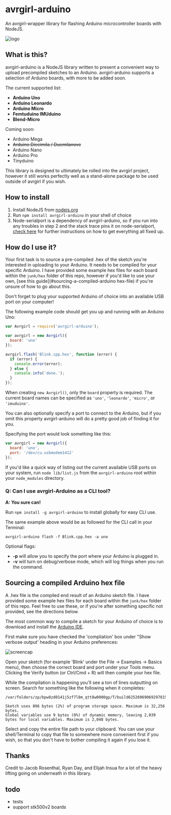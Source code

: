 # avrgirl-arduino

An avrgirl-wrapper library for flashing Arduino microcontroller boards with NodeJS. 

![logo](http://i.imgur.com/AAvwp0F.png)

## What is this?

avrgirl-arduino is a NodeJS library written to present a convenient way to upload precompiled sketches to an Arduino. avrgirl-arduino supports a selection of Arduino boards, with more to be added soon. 

The current supported list:

+ **Arduino Uno**
+ **Arduino Leonardo**
+ **Arduino Micro**
+ **Femtuduino IMUduino**
+ **Blend-Micro**

Coming soon:

+ Arduino Mega
+ ~~Arduino Diecimila / Duemilanove~~
+ Arduino Nano
+ Arduino Pro
+ Tinyduino

This library is designed to ultimately be rolled into the avrgirl project, however it still works perfectly well as a stand-alone package to be used outside of avrgirl if you wish.

## How to install

1. Install NodeJS from [nodejs.org](http://nodejs.org)
2. Run `npm install avrgirl-arduino` in your shell of choice
3. Node-serialport is a dependency of avrgirl-arduino, so if you run into any troubles in step 2 and the stack trace pins it on node-serialport, [check here](https://github.com/voodootikigod/node-serialport#to-install) for further instructions on how to get everything all fixed up.

## How do I use it?

Your first task is to source a pre-compiled .hex of the sketch you're interested in uploading to your Arduino. It needs to be compiled for your specific Arduino. I have provided some example hex files for each board within the `junk/hex` folder of this repo, however if you'd like to use your own, [see this guide](#sourcing-a-compiled-arduino hex-file) if you're unsure of how to go about this.

Don't forget to plug your supported Arduino of choice into an available USB port on your computer!

The following example code should get you up and running with an Arduino Uno:

```javascript
var Avrgirl = require('avrgirl-arduino');

var avrgirl = new Avrgirl({
  board: 'uno'
});

avrgirl.flash('Blink.cpp.hex', function (error) {
  if (error) {
    console.error(error);
  } else {
    console.info('done.');
  }
});

```

When creating `new Avrgirl()`, only the `board` property is required. The current board names can be specified as `'uno'`, `'leonardo'`, `'micro'`, or `'imuduino'`.

You can also optionally specify a port to connect to the Arduino, but if you omit this property avrgirl-arduino will do a pretty good job of finding it for you.

Specifying the port would look something like this:

```javascript
var avrgirl = new Avrgirl({
  board: 'uno',
  port: '/dev/cu.usbmodem1412'
});
```

If you'd like a quick way of listing out the current available USB ports on your system, run `node lib/list.js` from the `avrgirl-arduino` root within your `node_modules` directory.


### Q: Can I use avrgirl-Arduino as a CLI tool?

**A: You sure can!**

Run `npm install -g avrgirl-arduino` to install globally for easy CLI use.

The same example above would be as followed for the CLI call in your Terminal:

`avrgirl-arduino flash -f Blink.cpp.hex -a uno`

Optional flags:

+ **-p** will allow you to specify the port where your Arduino is plugged in.
+ **-v** will turn on debug/verbose mode, which will log things when you run the command.

## Sourcing a compiled Arduino hex file

A .hex file is the compiled end result of an Arduino sketch file. I have provided some example hex files for each board within the `junk/hex` folder of this repo. Feel free to use these, or if you're after something specific not provided, see the directions below.

The most common way to compile a sketch for your Arduino of choice is to download and install the [Arduino IDE](https://www.arduino.cc/en/Main/Software).

First make sure you have checked the 'compliation' box under "Show verbose output' heading in your Arduino preferences: 

![screencap](http://i.imgur.com/t8IY9z0.png)

Open your sketch (for example 'Blink' under the File -> Examples -> Basics menu), then choose the correct board and port under your Tools menu. Clicking the Verify button (or Ctrl/Cmd + R) will then compile your hex file.

While the compilation is happening you'll see a ton of lines outputting on screen. Search for something like the following when it completes:

```
/var/folders/zp/bpw8zd0141j5zf7l8m_qtt8w0000gp/T/build6252696906929781517.tmp/Blink.cpp.hex 

Sketch uses 896 bytes (2%) of program storage space. Maximum is 32,256 bytes.
Global variables use 9 bytes (0%) of dynamic memory, leaving 2,039 bytes for local variables. Maximum is 2,048 bytes.
```
Select and copy the entire file path to your clipboard. You can use your shell/Terminal to copy that file to somewhere more convenient first if you wish, so that you don't have to bother compiling it again if you lose it.

## Thanks

Credit to Jacob Rosenthal, Ryan Day, and Elijah Insua for a lot of the heavy lifting going on underneath in this library.

## todo

+ tests
+ support stk500v2 boards
